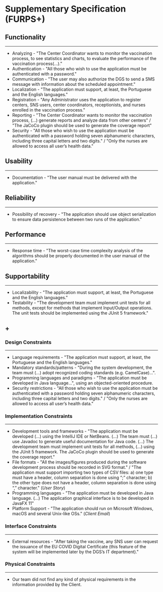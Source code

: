 # Supplementary Specification (FURPS+)

## Functionality

---

- Analyzing - "The Center Coordinator wants to monitor the vaccination process, to see statistics and charts, to evaluate the performance of the vaccination process(...)."
- Authentication - "All those who wish to use the application must be authenticated with a password."
- Communication - "The user may also authorize the DGS to send a SMS message with information about the scheduled appointment."
- Localization - "The application must support, at least, the Portuguese and the English languages."
- Registration - "Any Administrator uses the application to register centers, SNS users, center coordinators, receptionists, and nurses enrolled in the vaccination process."
- Reporting - "The Center Coordinator wants to monitor the vaccination process, (...) generate reports and analyze data from other centers" / "The JaCoCo plugin should be used to generate the coverage report"
- Security - "All those who wish to use the application must be authenticated with a password holding seven alphanumeric characters, including three capital letters and two digits." / "Only the nurses are allowed to access all user’s health data."

## Usability

---

- Documentation - "The user manual must be delivered with the application."

## Reliability

---

- Possibility of recovery - "The application should use object serialization to ensure data persistence between two runs of the application."

## Performance

---

- Response time - "The worst-case time complexity analysis of the algorithms should be properly documented in the user manual of the application."

## Supportability

---

- Localizability - "The application must support, at least, the Portuguese and the English languages."
- Testability - "The development team must implement unit tests for all methods, except for methods that implement Input/Output operations. The unit tests should be implemented using the JUnit 5 framework."

## +

### Design Constraints

---

- Language requirements - "The application must support, at least, the Portuguese and the English languages."
- Mandatory standards/patterns - "During the system development, the team must (...) adopt recognized coding standards (e.g. CamelCase)...".
- Programming languages and paradigms - "The application must be developed in Java language...", using an objected-oriented procedure.
- Security restrictions - "All those who wish to use the application must be authenticated with a password holding seven alphanumeric characters, including three capital letters and two digits." / "Only the nurses are allowed to access all user’s health data."

### Implementation Constraints

---

- Development tools and frameworks - "The application must be developed (...) using the IntelliJ IDE or NetBeans. (...) The team must (...) use Javadoc to generate useful documentation for Java code. (...) The development team must implement unit tests for all methods, (...) using the JUnit 5 framework. The JaCoCo plugin should be used to generate the coverage report."
- File formats - "All the images/figures produced during the software development process should be recorded in SVG format." / "The application must support importing two types of CSV files: a) one type must have a header, column separation is done using “;” character; b) the other type does not have a header, column separation is done using “,” character." (_User Story_)
- Programming languages - "The application must be developed in Java language. (...) The application graphical interface is to be developed in JavaFX 11"
- Platform Support - "The application should run on Microsoft Windows, macOS and several Unix-like OSs." (_Client Email_)

### Interface Constraints

---

- External resources - "After taking the vaccine, any SNS user can request the issuance of the EU COVID Digital Certificate (this feature of the system will be implemented later by the DGS’s IT department)."

### Physical Constraints

---

- Our team did not find any kind of physical requirements in the information provided by the Client.
